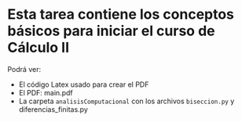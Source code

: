 # Esta tarea contiene los conceptos básicos para iniciar el curso de Cálculo II

Podrá ver: 
* El código Latex usado para crear el PDF
* El PDF: main.pdf
* La carpeta ```analisisComputacional``` con los archivos ```biseccion.py``` y diferencias_finitas.py

